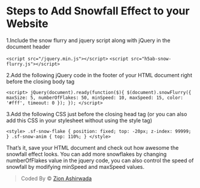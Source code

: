 # Steps to Add Snowfall Effect to your Website

1.Include the snow flurry and jquery script along with jQuery in the document header

`<script src="/jquery.min.js"></script>`
`<script src="h5ab-snow-flurry.js"></script>`

2.Add the following jQuery code in the footer of your HTML document right before the closing body tag

`<script>
jQuery(document).ready(function($){
$(document).snowFlurry({
maxSize: 5,
numberOfFlakes: 50,
minSpeed: 10,
maxSpeed: 15,
color: '#fff',
timeout: 0
});
});
</script>`

3.Add the following CSS just before the closing head tag (or you can also add this CSS in your stylesheet without using the style tag)

`<style>
.sf-snow-flake {
position: fixed;
top: -20px;
z-index: 99999;
}
.sf-snow-anim {
top: 110%;
}
</style>`

That’s it, save your HTML document and check out how awesome the snowfall effect looks. You can add more snowflakes by changing numberOfFlakes value in the jquery code, you can also control the speed of snowfall by modifying minSpeed and maxSpeed values.

>Coded By © [Zion Ashirwada](https://github.com/zionashirwada)
